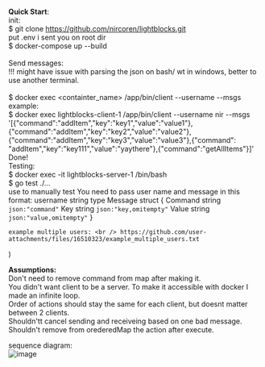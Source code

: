 <b>Quick Start</b>: <br />
  init: <br />
    $ git clone https://github.com/nircoren/lightblocks.git <br />
    put .env i sent you on root dir <br />
    $ docker-compose up --build <br />
     <br />
  Send messages: <br />
  !!! might have issue with parsing the json on bash/ wt in windows, better to use another terminal. <br /> <br />
    $ docker exec <containter_name> /app/bin/client --username <username> --msgs <msgs> <br />
        example: <br/>
	$ docker exec lightblocks-client-1 /app/bin/client --username nir --msgs '[{"command":"addItem","key":"key1","value":"value1"},{"command":"addItem","key":"key2","value":"value2"},{"command":"addItem","key":"key3","value":"value3"},{"command": "addItem","key":"key111","value":"yaythere"},{"command":"getAllItems"}]'
  <br />
    Done!
 <br />
 Testing:  <br />
 $ docker exec -it lightblocks-server-1 /bin/bash <br />
 $ go test ./...
 <br />
 	use to manually test 
    You need to pass user name and message in this format:
    username string
    type Message struct {
      Command string `json:"command"`
      Key     string `json:"key,omitempty"`
      Value   string `json:"value,omitempty"`
    }

    
    example multiple users: <br /> https://github.com/user-attachments/files/16510323/example_multiple_users.txt
)


<b> Assumptions: </b> <br />
	Don't need to remove command from map after making it. <br />
	You didn't want client to be a server. To make it accessible with docker I made an infinite loop. <br />
	Order of actions should stay the same for each client, but doesnt matter between 2 clients. <br />
	Shouldn'tt cancel sending and receiveing based on one bad message. <br />
	Shouldn't remove from orederedMap the action after execute. <br />


sequence diagram: <br />
![image](https://github.com/user-attachments/assets/6576bc41-03c6-4500-ba8e-e94ea800a2f6)
